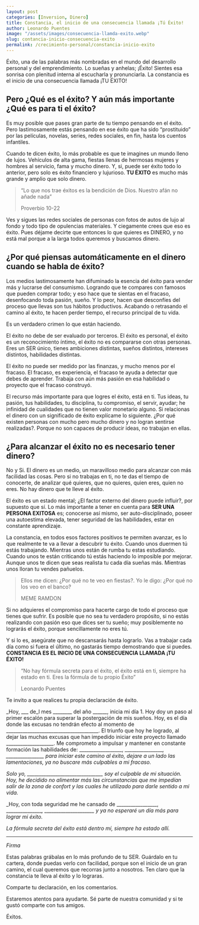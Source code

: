 ```yaml
---
layout: post
categories: [Inversion, Dinero]
title: Constancia, el inicio de una consecuencia llamada ¡Tú Éxito!
author: Leonardo Puentes
image: "/assets/images/consecuencia-llamda-exito.webp"
slug: contancia-inicio-consecuencia-exito
permalink: /crecimiento-personal/constancia-inicio-exito
---
```

Éxito, una de las palabras más nombradas en el mundo del desarrollo personal y del emprendimiento. Lo sueñas y anhelas; ¡Éxito! Sientes esa sonrisa con plenitud interna al escucharla y pronunciarla. La constancia es el inicio de una consecuencia llamada ¡TU ÉXITO!

## Pero ¿Qué es el éxito? Y aún más importante ¿Qué es para ti el éxito?

Es muy posible que pases gran parte de tu tiempo pensando en el éxito. Pero lastimosamente estás pensando en ese éxito que ha sido “prostituido” por las películas, novelas, series, redes sociales, en fin, hasta los cuentos infantiles.

Cuando te dicen éxito, lo más probable es que te imagines un mundo lleno de lujos. Vehículos de alta gama, fiestas llenas de hermosas mujeres y hombres al servicio, fama y mucho dinero. Y, si, puede ser éxito todo lo anterior, pero solo es éxito financiero y lujurioso. **TU ÉXITO** es mucho más grande y amplio que solo dinero.

> “Lo que nos trae éxitos es la bendición de Dios. Nuestro afán no añade nada”
>
> Proverbio 10-22

Ves y sigues las redes sociales de personas con fotos de autos de lujo al fondo y todo tipo de opulencias materiales. Y ciegamente crees que eso es éxito. Pues déjame decirte que entonces lo que quieres es DINERO, y no está mal porque a la larga todos queremos y buscamos dinero.

## ¿Por qué piensas automáticamente en el dinero cuando se habla de éxito?

Los medios lastimosamente han difuminado la esencia del éxito para vender más y lucrarse del consumismo. Logrando que te compares con famosos que pueden comprar todo; y eso hace que te sientas en el fracaso, desenfocando toda pasión, sueño. Y lo peor, hacen que desconfíes del proceso que llevas son tus hábitos productivos. Acabando o retrasando el camino al éxito, te hacen perder tiempo, el recurso principal de tu vida.

Es un verdadero crimen lo que están haciendo.

El éxito no debe de ser evaluado por terceros. El éxito es personal, el éxito es un reconocimiento íntimo, el éxito no es compararse con otras personas. Eres un SER único, tienes ambiciones distintas, sueños distintos, intereses distintos, habilidades distintas.

El éxito no puede ser medido por las finanzas, y mucho menos por el fracaso. El fracaso, es experiencia, el fracaso te ayuda a detectar que debes de aprender. Trabaja con aún más pasión en esa habilidad o proyecto que el fracaso construyó.

El recurso más importante para que logres el éxito, está en ti. Tus ideas, tu pasión, tus habilidades, tu disciplina, tu compromiso, el servir, ayudar; he infinidad de cualidades que no tienen valor monetario alguno. Si relacionas el dinero con un significado de éxito explícame lo siguiente. ¿Por qué existen personas con mucho pero mucho dinero y no logran sentirse realizadas?. Porque no son capaces de producir ideas, no trabajan en ellas.

## ¿Para alcanzar el éxito no es necesario tener dinero?

No y Si. El dinero es un medio, un maravilloso medio para alcanzar con más facilidad las cosas. Pero si no trabajas en ti, no te das el tiempo de conocerte, de analizar qué quieres, que no quieres, quien eres, quien no eres. No hay dinero que te lleve al éxito.

El éxito es un estado mental; ¿El factor externo del dinero puede influir?, por supuesto que sí. Lo más importante a tener en cuenta para **SER UNA PERSONA EXITOSA** es; conocerse así mismo, ser auto-disciplinado, poseer una autoestima elevada, tener seguridad de las habilidades, estar en constante aprendizaje.

La constancia, en todos esos factores positivos te permiten avanzar, es lo que realmente te va a llevar a descubrir tu éxito. Cuando unos duermen tú estás trabajando. Mientras unos están de rumba tu estas estudiando. Cuando unos te están criticando tú estás haciendo lo imposible por mejorar. Aunque unos te dicen que seas realista tu cada día sueñas más. Mientras unos lloran tu vendes pañuelos.

> Ellos me dicen: ¿Por qué no te veo en fiestas?. Yo le digo: ¿Por qué no los veo en el banco?
>
> MEME RAMDON

Si no adquieres el compromiso para hacerte cargo de todo el proceso que tienes que sufrir. Es posible que no sea tu verdadero propósito, si no estás realizando con pasión eso que dices ser tu sueño; muy posiblemente no lograrás el éxito, porque sencillamente no eres tú.

Y si lo es, asegúrate que no descansarás hasta lograrlo. Vas a trabajar cada día como si fuera el último, no gastarás tiempo demostrando que si puedes. **CONSTANCIA ES EL INICIO DE UNA CONSECUENCIA LLAMADA ¡TU ÉXITO!**

> “No hay fórmula secreta para el éxito, el éxito está en ti, siempre ha estado en ti. Eres la fórmula de tu propio Éxito”
>
> Leonardo Puentes

Te invito a que realices tu propia declaración de éxito.

_Hoy, ___ de_l mes ________ del año ______, inicia mi día 1. Hoy doy un paso al primer escalón para superar la postergación de mis sueños. Hoy, es el día donde las excusas no tendrán efecto al momento de _______________________________________. El triunfo que hoy he logrado, al dejar las muchas excusas que han impedido iniciar este proyecto llamado ____________________. Me comprometo a impulsar y mantener en constante formación las habilidades de: __________________, _________________, ________________ para iniciar este camino al éxito, dejare a un lado las lamentaciones, ya no buscare más culpables a mi fracaso._

_Solo yo, ________________________________ soy el culpable de mi situación. Hoy, he decidido no alimentar más las circunstancias que me impedían salir de la zona de confort y las cuales he utilizado para darle sentido a mi vida._

_Hoy, con toda seguridad me he cansado de _________________, ________________, _____________________ y ya no esperaré un día más para lograr mi éxito._

_La fórmula secreta del éxito está dentro mí, siempre ha estado allí._

***

_Firma_

Estas palabras grábalas en lo más profundo de tu SER. Guárdalo en tu cartera, donde puedas verlo con facilidad, porque son el inicio de un gran camino, el cual queremos que recorras junto a nosotros. Ten claro que la constancia te lleva al éxito y lo lograras.

Comparte tu declaración, en los comentarios.

Estaremos atentos para ayudarte. Sé parte de nuestra comunidad y si te gustó comparte con tus amigos.

Éxitos.
